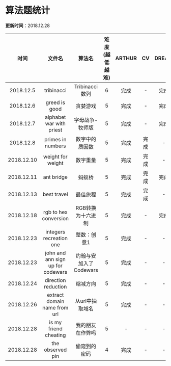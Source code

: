 # 算法题统计

**更新时间**：2018.12.28

| 时间 | 文件名 | 算法名 | 难度(越低越难) | ARTHUR | CV | DREAM | METEOR | ZCSH |
| :---: | :---: | :---: | :---: | :---: | :---: | :---: | :---: | :---: |
| 2018.12.5 | tribinacci | Tribinacci数列 | 6 | 完成 | - | 完成 | - | 完成 |
| 2018.12.6 | greed is good | 贪婪游戏 | 5 | 完成 | - | 完成 | - | 完成 |
| 2018.12.7 | alphabet war with priest | 字母战争-牧师版 | 5 | 完成 | - | 完成 | - | 完成 |
| 2018.12.8 | primes in numbers | 数字中的质因数 | 5 | 完成 | 完成 | - | 完成 | 完成 |
| 2018.12.10 | weight for weight | 数字重量 | 5 | 完成 | 完成 | - | - | 完成 |
| 2018.12.11 | ant bridge | 蚂蚁桥 | 5 | 完成 | 完成 | 完成 | 完成 | 完成 |
| 2018.12.13 | best travel | 最佳旅程 | 5 | 完成 | 完成 | - | - | 完成 |
| 2018.12.18 | rgb to hex conversion | RGB转换为十六进制 | 5 | 完成 | - | 完成 | 完成 | 完成 |
| 2018.12.23 | integers recreation one | 整数：创意1 | 5 | 完成 | - | - | - | 完成 |
| 2018.12.23 | john and ann sign up for codewars | 约翰与安加入了Codewars | 5 | 完成 | - | - | 完成 | 完成 |
| 2018.12.24 | direction reduction | 缩减方向 | 5 | 完成 | - | - | - | - |
| 2018.12.26 | extract domain name from url | 从url中抽取域名 | 5 | 完成 | - | - | - | - |
| 2018.12.28 | is my friend cheating | 我的朋友在作弊吗 | 5 | - | - | - | - | - |
| 2018.12.28 | the observed pin | 偷窥到的密码 | 4 | 完成 | - | - | - | - |

